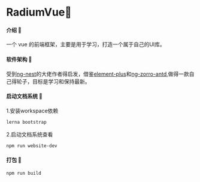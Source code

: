 # RadiumVue🍈

#### 介绍 🍇

一个 vue 的前端框架，主要是用于学习，打造一个属于自己的UI库。

#### 软件架构 🍉

受到[ng-nest](https://github.com/NG-NEST/ng-nest)的大佬作者得启发，借鉴[element-plus](https://gitee.com/element-plus/element-plus)和[ng-zorro-antd](https://github.com/NG-ZORRO/ng-zorro-antd),做得一款自己得轮子，目标是学习和保持最新。

#### 启动文档系统 🍊

1.安装workspace依赖

```bash
lerna bootstrap
```

2.启动文档系统查看

```bash
npm run website-dev
```



#### 打包 🍒

```bash
npm run build
```

